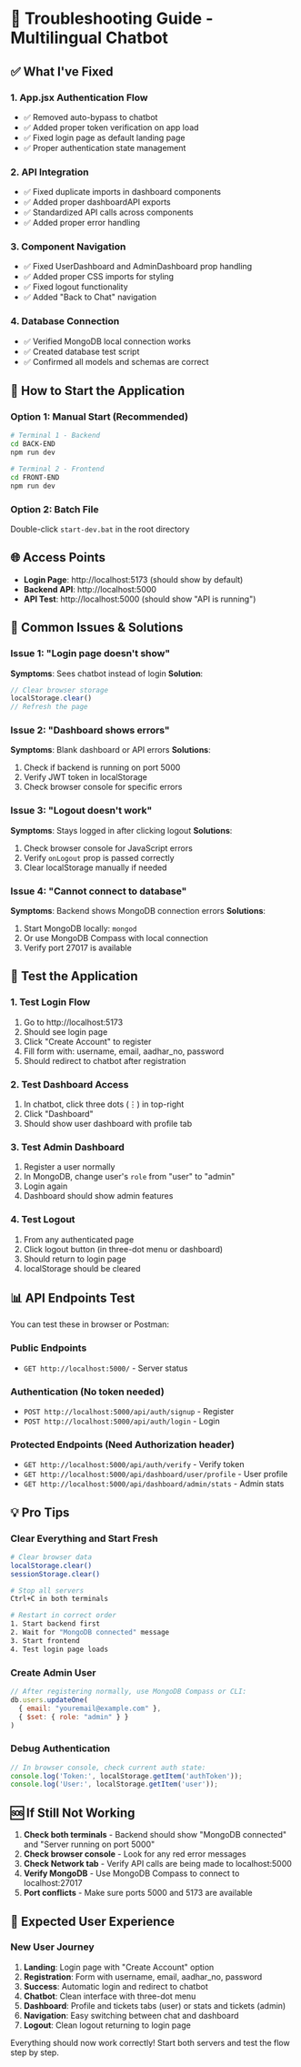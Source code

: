 # 🔧 Troubleshooting Guide - Multilingual Chatbot

## ✅ What I've Fixed

### 1. App.jsx Authentication Flow
- ✅ Removed auto-bypass to chatbot
- ✅ Added proper token verification on app load
- ✅ Fixed login page as default landing page
- ✅ Proper authentication state management

### 2. API Integration
- ✅ Fixed duplicate imports in dashboard components
- ✅ Added proper dashboardAPI exports
- ✅ Standardized API calls across components
- ✅ Added proper error handling

### 3. Component Navigation
- ✅ Fixed UserDashboard and AdminDashboard prop handling
- ✅ Added proper CSS imports for styling
- ✅ Fixed logout functionality
- ✅ Added "Back to Chat" navigation

### 4. Database Connection
- ✅ Verified MongoDB local connection works
- ✅ Created database test script
- ✅ Confirmed all models and schemas are correct

## 🚀 How to Start the Application

### Option 1: Manual Start (Recommended)
```bash
# Terminal 1 - Backend
cd BACK-END
npm run dev

# Terminal 2 - Frontend
cd FRONT-END
npm run dev
```

### Option 2: Batch File
Double-click `start-dev.bat` in the root directory

## 🌐 Access Points
- **Login Page**: http://localhost:5173 (should show by default)
- **Backend API**: http://localhost:5000
- **API Test**: http://localhost:5000 (should show "API is running")

## 🐛 Common Issues & Solutions

### Issue 1: "Login page doesn't show"
**Symptoms**: Sees chatbot instead of login
**Solution**: 
```javascript
// Clear browser storage
localStorage.clear()
// Refresh the page
```

### Issue 2: "Dashboard shows errors"
**Symptoms**: Blank dashboard or API errors
**Solutions**:
1. Check if backend is running on port 5000
2. Verify JWT token in localStorage
3. Check browser console for specific errors

### Issue 3: "Logout doesn't work"
**Symptoms**: Stays logged in after clicking logout
**Solutions**:
1. Check browser console for JavaScript errors
2. Verify `onLogout` prop is passed correctly
3. Clear localStorage manually if needed

### Issue 4: "Cannot connect to database"
**Symptoms**: Backend shows MongoDB connection errors
**Solutions**:
1. Start MongoDB locally: `mongod`
2. Or use MongoDB Compass with local connection
3. Verify port 27017 is available

## 🧪 Test the Application

### 1. Test Login Flow
1. Go to http://localhost:5173
2. Should see login page
3. Click "Create Account" to register
4. Fill form with: username, email, aadhar_no, password
5. Should redirect to chatbot after registration

### 2. Test Dashboard Access
1. In chatbot, click three dots (⋮) in top-right
2. Click "Dashboard"
3. Should show user dashboard with profile tab

### 3. Test Admin Dashboard
1. Register a user normally
2. In MongoDB, change user's `role` from "user" to "admin"
3. Login again
4. Dashboard should show admin features

### 4. Test Logout
1. From any authenticated page
2. Click logout button (in three-dot menu or dashboard)
3. Should return to login page
4. localStorage should be cleared

## 📊 API Endpoints Test

You can test these in browser or Postman:

### Public Endpoints
- `GET http://localhost:5000/` - Server status

### Authentication (No token needed)
- `POST http://localhost:5000/api/auth/signup` - Register
- `POST http://localhost:5000/api/auth/login` - Login

### Protected Endpoints (Need Authorization header)
- `GET http://localhost:5000/api/auth/verify` - Verify token
- `GET http://localhost:5000/api/dashboard/user/profile` - User profile
- `GET http://localhost:5000/api/dashboard/admin/stats` - Admin stats

## 💡 Pro Tips

### Clear Everything and Start Fresh
```bash
# Clear browser data
localStorage.clear()
sessionStorage.clear()

# Stop all servers
Ctrl+C in both terminals

# Restart in correct order
1. Start backend first
2. Wait for "MongoDB connected" message
3. Start frontend
4. Test login page loads
```

### Create Admin User
```javascript
// After registering normally, use MongoDB Compass or CLI:
db.users.updateOne(
  { email: "youremail@example.com" },
  { $set: { role: "admin" } }
)
```

### Debug Authentication
```javascript
// In browser console, check current auth state:
console.log('Token:', localStorage.getItem('authToken'));
console.log('User:', localStorage.getItem('user'));
```

## 🆘 If Still Not Working

1. **Check both terminals** - Backend should show "MongoDB connected" and "Server running on port 5000"
2. **Check browser console** - Look for any red error messages
3. **Check Network tab** - Verify API calls are being made to localhost:5000
4. **Verify MongoDB** - Use MongoDB Compass to connect to localhost:27017
5. **Port conflicts** - Make sure ports 5000 and 5173 are available

## 📱 Expected User Experience

### New User Journey
1. **Landing**: Login page with "Create Account" option
2. **Registration**: Form with username, email, aadhar_no, password
3. **Success**: Automatic login and redirect to chatbot
4. **Chatbot**: Clean interface with three-dot menu
5. **Dashboard**: Profile and tickets tabs (user) or stats and tickets (admin)
6. **Navigation**: Easy switching between chat and dashboard
7. **Logout**: Clean logout returning to login page

Everything should now work correctly! Start both servers and test the flow step by step.